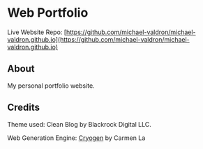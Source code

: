 # Web Portfolio
Live Website Repo: [https://github.com/michael-valdron/michael-valdron.github.io](https://github.com/michael-valdron/michael-valdron.github.io)

## About

My personal portfolio website.

## Credits

Theme used: Clean Blog by Blackrock Digital LLC.

Web Generation Engine: [Cryogen](https://github.com/cryogen-project/cryogen) by Carmen La
